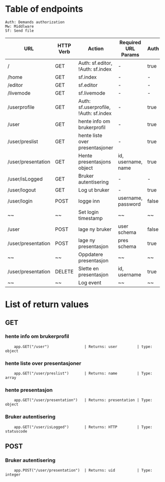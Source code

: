 # Table of endpoints

	Auth: Demands authorization
	Mw: Middlware
	Sf: Send file

| URL                 | HTTP Verb | Action                                   | Required URL Params |  Auth  |  MW  |   
|---------------------|-----------|------------------------------------------|---------------------|--------|------|
| /                   | GET       | Auth: sf.editor, !Auth: sf.index         | -                   | true   | -    |
| /home               | GET       | sf.index                                 | -                   | -      | -    |
| /editor             | GET       | sf.editor                                | -                   | -      | -    |
| /livemode           | GET       | sf.livemode                              | -                   | -      | -    |
| /userprofile        | GET       | Auth: sf.userprofile, !Auth: sf.index    | -                   | true   | -    |	  
| /user               | GET       | hente info om brukerprofil               | -                   | true   | -    |
| /user/preslist      | GET       | hente liste over presentasjoner          | -                   | true   | -    |
| /user/presentation  | GET       | Hente presentasjons object               | id, username, name  | true   | -    |
| /user/isLogged      | GET       | Bruker autentisering                     | -                   | -      | -    |
| /user/logout        | GET       | Log ut bruker                            | -                   | true   | -    |
| /user/login         | POST      | logge inn                                | username, password  | false  | -    |
| ~~                  | ~~        | Set login timestamp                      | ~~                  | ~~     | true |
| /user               | POST      | lage ny bruker                           | user schema         | false  | -    |
| /user/presentation  | POST      | lage ny presentasjon                     | pres schema         | true   | -    |
| ~~                  | ~~        | Oppdatere presentasjon                   | ~~                  | ~~     | true |
| /user/presentation  | DELETE    | Slette en presentasjon                   | id, username        | true   | -    |
| ~~                  | ~~        | Log event                                | ~~                  | ~~     | true |


# List of return values

## GET

### hente info om brukerprofil
		app.GET("/user")                | Returns: user         | type: object

### hente liste over presentasjoner
		app.GET("/user/preslist")       | Returns: name         | Type: array

### hente presentasjon
		app.GET("/user/presentation")   | Returns: presentation | Type: object

### Bruker autentisering
		app.GET("/user/isLogged")       | Returns: HTTP         | Type: statuscode

## POST

### Bruker autentisering
		app.POST("/user/presentation")  | Returns: uid          | Type: integer
